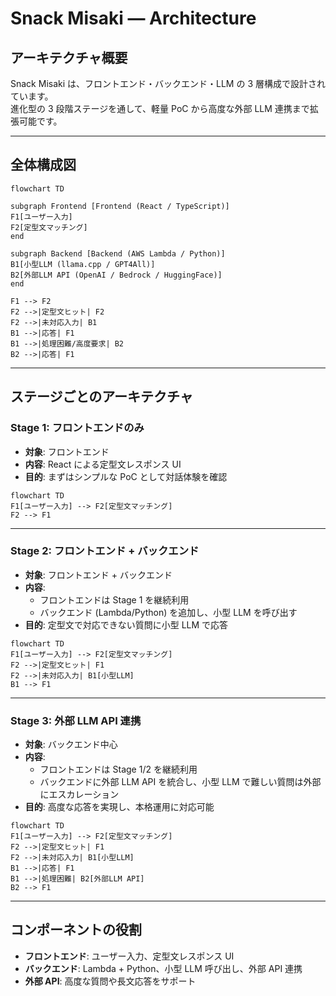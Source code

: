 # Snack Misaki — Architecture

## アーキテクチャ概要
Snack Misaki は、フロントエンド・バックエンド・LLM の 3 層構成で設計されています。  
進化型の 3 段階ステージを通して、軽量 PoC から高度な外部 LLM 連携まで拡張可能です。

---

## 全体構成図

```mermaid
flowchart TD

subgraph Frontend [Frontend (React / TypeScript)]
F1[ユーザー入力]
F2[定型文マッチング]
end

subgraph Backend [Backend (AWS Lambda / Python)]
B1[小型LLM (llama.cpp / GPT4All)]
B2[外部LLM API (OpenAI / Bedrock / HuggingFace)]
end

F1 --> F2
F2 -->|定型文ヒット| F2
F2 -->|未対応入力| B1
B1 -->|応答| F1
B1 -->|処理困難/高度要求| B2
B2 -->|応答| F1
```

---

## ステージごとのアーキテクチャ

### Stage 1: フロントエンドのみ
- **対象**: フロントエンド
- **内容**: React による定型文レスポンス UI
- **目的**: まずはシンプルな PoC として対話体験を確認

```mermaid
flowchart TD
F1[ユーザー入力] --> F2[定型文マッチング]
F2 --> F1
```

---

### Stage 2: フロントエンド + バックエンド
- **対象**: フロントエンド + バックエンド
- **内容**:  
  - フロントエンドは Stage 1 を継続利用  
  - バックエンド (Lambda/Python) を追加し、小型 LLM を呼び出す  
- **目的**: 定型文で対応できない質問に小型 LLM で応答

```mermaid
flowchart TD
F1[ユーザー入力] --> F2[定型文マッチング]
F2 -->|定型文ヒット| F1
F2 -->|未対応入力| B1[小型LLM]
B1 --> F1
```

---

### Stage 3: 外部 LLM API 連携
- **対象**: バックエンド中心
- **内容**:  
  - フロントエンドは Stage 1/2 を継続利用  
  - バックエンドに外部 LLM API を統合し、小型 LLM で難しい質問は外部にエスカレーション  
- **目的**: 高度な応答を実現し、本格運用に対応可能

```mermaid
flowchart TD
F1[ユーザー入力] --> F2[定型文マッチング]
F2 -->|定型文ヒット| F1
F2 -->|未対応入力| B1[小型LLM]
B1 -->|応答| F1
B1 -->|処理困難| B2[外部LLM API]
B2 --> F1
```

---

## コンポーネントの役割
- **フロントエンド**: ユーザー入力、定型文レスポンス UI
- **バックエンド**: Lambda + Python、小型 LLM 呼び出し、外部 API 連携
- **外部 API**: 高度な質問や長文応答をサポート

